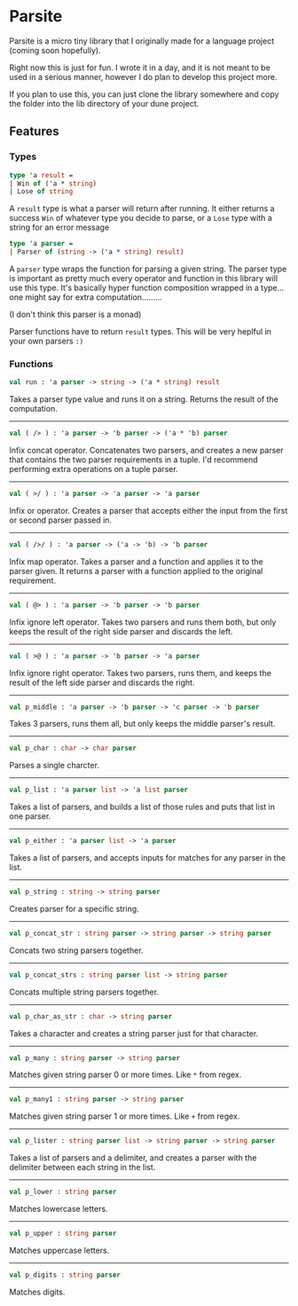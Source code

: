 # Parsite

Parsite is a micro tiny library that I originally made for a language project (coming soon hopefully).

Right now this is just for fun. I wrote it in a day, and it is not meant to be used in a serious manner, however I do plan to develop this project more.

If you plan to use this, you can just clone the library somewhere and copy the folder into the lib directory of your dune project.

## Features

### Types

```ocaml
type 'a result = 
| Win of ('a * string)
| Lose of string
```
A `result` type is what a parser will return after running. It either returns a success `Win` of whatever type you decide to parse, or a `Lose` type with a string for an error message

```ocaml
type 'a parser = 
| Parser of (string -> ('a * string) result)
```
A `parser` type wraps the function for parsing a given string. The parser type is important as pretty much every operator and function in this library will use this type. It's basically hyper function composition wrapped in a type... one might say for extra computation.........

(I don't think this parser is a monad)

Parser functions have to return `result` types. This will be very heplful in your own parsers `:)`

### Functions

```ocaml
val run : 'a parser -> string -> ('a * string) result
```

Takes a parser type value and runs it on a string. Returns the result of the computation. 

---
```ocaml
val ( /> ) : 'a parser -> 'b parser -> ('a * 'b) parser
```

Infix concat operator. Concatenates two parsers, and creates a new parser that contains the two parser requirements in a tuple. I'd recommend performing extra operations on a tuple parser.

---
```ocaml
val ( >/ ) : 'a parser -> 'a parser -> 'a parser
```

Infix or operator. Creates a parser that accepts either the input from the first or second parser passed in.

---
```ocaml
val ( />/ ) : 'a parser -> ('a -> 'b) -> 'b parser
```

Infix map operator. Takes a parser and a function and applies it to the parser given. It returns a parser with a function applied to the original requirement.

---
```ocaml
val ( @> ) : 'a parser -> 'b parser -> 'b parser
```

Infix ignore left operator. Takes two parsers and runs them both, but only keeps the result of the right side parser and discards the left.

---
```ocaml
val ( >@ ) : 'a parser -> 'b parser -> 'a parser
```

Infix ignore right operator. Takes two parsers, runs them, and keeps the result of the left side parser and discards the right.

---
```ocaml
val p_middle : 'a parser -> 'b parser -> 'c parser -> 'b parser
```

Takes 3 parsers, runs them all, but only keeps the middle parser's result.

---
```ocaml
val p_char : char -> char parser
```

Parses a single charcter.

---
```ocaml
val p_list : 'a parser list -> 'a list parser
```

Takes a list of parsers, and builds a list of those rules and puts that list in one parser.

---
```ocaml
val p_either : 'a parser list -> 'a parser
```

Takes a list of parsers, and accepts inputs for matches for any parser in the list.

---
```ocaml
val p_string : string -> string parser
```

Creates parser for a specific string.

---
```ocaml
val p_concat_str : string parser -> string parser -> string parser
```

Concats two string parsers together.

---
```ocaml
val p_concat_strs : string parser list -> string parser 
```

Concats multiple string parsers together.

---
```ocaml
val p_char_as_str : char -> string parser
```

Takes a character and creates a string parser just for that character.

---
```ocaml
val p_many : string parser -> string parser
```

Matches given string parser 0 or more times. Like `*` from regex.

---
```ocaml
val p_many1 : string parser -> string parser
```

Matches given string parser 1 or more times. Like `+` from regex.

---
```ocaml
val p_lister : string parser list -> string parser -> string parser
```

Takes a list of parsers and a delimiter, and creates a parser with the delimiter between each string in the list.

---
```ocaml
val p_lower : string parser
```

Matches lowercase letters.

---
```ocaml
val p_upper : string parser
```

Matches uppercase letters.

---
```ocaml
val p_digits : string parser
```

Matches digits.